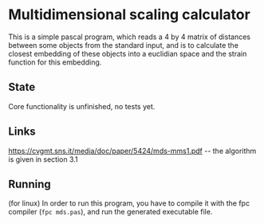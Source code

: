 # Multidimensional scaling calculator
This is a simple pascal program, which reads a 4 by 4 matrix of distances between some objects from the standard input, and is to calculate the closest embedding
of these objects into a euclidian space and the strain function for this embedding.

## State
Core functionality is unfinished, no tests yet.

## Links
https://cvgmt.sns.it/media/doc/paper/5424/mds-mms1.pdf -- the algorithm is given in section 3.1

## Running
(for linux) In order to run this program, you have to compile it with the fpc compiler (`fpc mds.pas`), and run the generated executable file.

